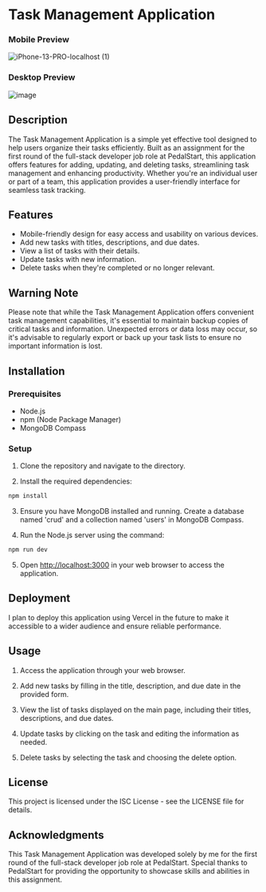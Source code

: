 # Task Management Application
### Mobile Preview
![iPhone-13-PRO-localhost (1)](https://github.com/ananyamanjunath/Task-Management-App/assets/109954683/809afefa-52ea-452b-9706-f2d663024714)
### Desktop Preview
![image](https://github.com/ananyamanjunath/Task-Management-App/assets/109954683/53f3dd02-f11e-4e03-a872-7af37f8904c5)

## Description

The Task Management Application is a simple yet effective tool designed to help users organize their tasks efficiently. Built as an assignment for the first round of the full-stack developer job role at PedalStart, this application offers features for adding, updating, and deleting tasks, streamlining task management and enhancing productivity. Whether you're an individual user or part of a team, this application provides a user-friendly interface for seamless task tracking.

## Features

-   Mobile-friendly design for easy access and usability on various devices.
-   Add new tasks with titles, descriptions, and due dates.
-   View a list of tasks with their details.
-   Update tasks with new information.
-   Delete tasks when they're completed or no longer relevant.

## Warning Note

Please note that while the Task Management Application offers convenient task management capabilities, it's essential to maintain backup copies of critical tasks and information. Unexpected errors or data loss may occur, so it's advisable to regularly export or back up your task lists to ensure no important information is lost.

## Installation

### Prerequisites

-   Node.js
-   npm (Node Package Manager)
-   MongoDB Compass

### Setup

1.  Clone the repository and navigate to the directory.

2.  Install the required dependencies:

```bash
npm install
```

3.  Ensure you have MongoDB installed and running. Create a database named 'crud' and a collection named 'users' in MongoDB Compass.

4.  Run the Node.js server using the command:

```bash
npm run dev
```

5.  Open [http://localhost:3000](http://localhost:3000) in your web browser to access the application.

## Deployment

I plan to deploy this application using Vercel in the future to make it accessible to a wider audience and ensure reliable performance.

## Usage

1.  Access the application through your web browser.

2.  Add new tasks by filling in the title, description, and due date in the provided form.

3.  View the list of tasks displayed on the main page, including their titles, descriptions, and due dates.

4.  Update tasks by clicking on the task and editing the information as needed.

5.  Delete tasks by selecting the task and choosing the delete option.

## License

This project is licensed under the ISC License - see the LICENSE file for details.

## Acknowledgments

 This Task Management Application was developed solely by me for the first round of the full-stack developer job role at PedalStart. Special thanks to PedalStart for providing the opportunity to showcase skills and abilities in this assignment.
